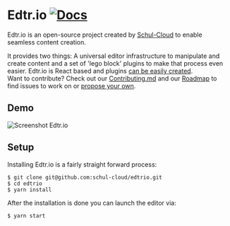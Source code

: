 # Edtr.io [![Docs](https://img.shields.io/badge/docs-Gitbook.io-lightgrey.svg)](https://edtrio.gitbook.io/docs) 

Edtr.io is an open-source project created by [Schul-Cloud](https://github.com/schul-cloud) to enable seamless content creation.

It provides two things: A universal editor infrastructure to manipulate and create content and a set of 'lego block' plugins to make that process even easier. Edtr.io is React based and plugins [can be easily created](Develop_plugins.md).<br />Want to contribute? Check out our [Contributing.md](https://github.com/schul-cloud/edtrio/blob/master/.github/CONTRIBUTING.md)  and our [Roadmap](https://github.com/schul-cloud/edtrio/projects/1) to find issues to work on or [propose your own](https://github.com/schul-cloud/edtrio/issues).

## Demo
![Screenshot Edtr.io](https://github.com/schul-cloud/edtrio/raw/master/docs/screenshot_editor.png "Edtr.io screenshot")

## Setup
Installing Edtr.io is a fairly straight forward process:

```shell
$ git clone git@github.com:schul-cloud/edtrio.git
$ cd edtrio
$ yarn install
```

After the installation is done you can launch the editor via:

```shell
$ yarn start
```
